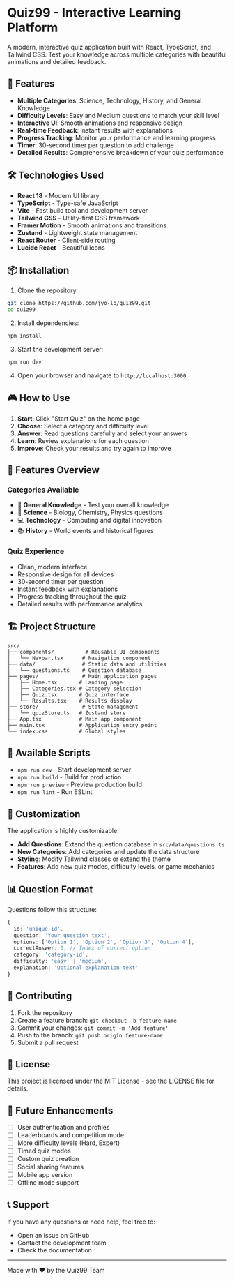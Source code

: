 # Quiz99 - Interactive Learning Platform

A modern, interactive quiz application built with React, TypeScript, and Tailwind CSS. Test your knowledge across multiple categories with beautiful animations and detailed feedback.

## 🚀 Features

- **Multiple Categories**: Science, Technology, History, and General Knowledge
- **Difficulty Levels**: Easy and Medium questions to match your skill level
- **Interactive UI**: Smooth animations and responsive design
- **Real-time Feedback**: Instant results with explanations
- **Progress Tracking**: Monitor your performance and learning progress
- **Timer**: 30-second timer per question to add challenge
- **Detailed Results**: Comprehensive breakdown of your quiz performance

## 🛠️ Technologies Used

- **React 18** - Modern UI library
- **TypeScript** - Type-safe JavaScript
- **Vite** - Fast build tool and development server
- **Tailwind CSS** - Utility-first CSS framework
- **Framer Motion** - Smooth animations and transitions
- **Zustand** - Lightweight state management
- **React Router** - Client-side routing
- **Lucide React** - Beautiful icons

## 📦 Installation

1. Clone the repository:
```bash
git clone https://github.com/jyo-lo/quiz99.git
cd quiz99
```

2. Install dependencies:
```bash
npm install
```

3. Start the development server:
```bash
npm run dev
```

4. Open your browser and navigate to `http://localhost:3000`

## 🎮 How to Use

1. **Start**: Click "Start Quiz" on the home page
2. **Choose**: Select a category and difficulty level
3. **Answer**: Read questions carefully and select your answers
4. **Learn**: Review explanations for each question
5. **Improve**: Check your results and try again to improve

## 📱 Features Overview

### Categories Available
- 🧠 **General Knowledge** - Test your overall knowledge
- 🔬 **Science** - Biology, Chemistry, Physics questions
- 💻 **Technology** - Computing and digital innovation
- 📚 **History** - World events and historical figures

### Quiz Experience
- Clean, modern interface
- Responsive design for all devices
- 30-second timer per question
- Instant feedback with explanations
- Progress tracking throughout the quiz
- Detailed results with performance analytics

## 🏗️ Project Structure

```
src/
├── components/          # Reusable UI components
│   └── Navbar.tsx      # Navigation component
├── data/               # Static data and utilities
│   └── questions.ts    # Question database
├── pages/              # Main application pages
│   ├── Home.tsx       # Landing page
│   ├── Categories.tsx # Category selection
│   ├── Quiz.tsx       # Quiz interface
│   └── Results.tsx    # Results display
├── store/              # State management
│   └── quizStore.ts   # Zustand store
├── App.tsx            # Main app component
├── main.tsx           # Application entry point
└── index.css          # Global styles
```

## 🚀 Available Scripts

- `npm run dev` - Start development server
- `npm run build` - Build for production
- `npm run preview` - Preview production build
- `npm run lint` - Run ESLint

## 🎨 Customization

The application is highly customizable:

- **Add Questions**: Extend the question database in `src/data/questions.ts`
- **New Categories**: Add categories and update the data structure
- **Styling**: Modify Tailwind classes or extend the theme
- **Features**: Add new quiz modes, difficulty levels, or game mechanics

## 📊 Question Format

Questions follow this structure:

```typescript
{
  id: 'unique-id',
  question: 'Your question text',
  options: ['Option 1', 'Option 2', 'Option 3', 'Option 4'],
  correctAnswer: 0, // Index of correct option
  category: 'category-id',
  difficulty: 'easy' | 'medium',
  explanation: 'Optional explanation text'
}
```

## 🤝 Contributing

1. Fork the repository
2. Create a feature branch: `git checkout -b feature-name`
3. Commit your changes: `git commit -m 'Add feature'`
4. Push to the branch: `git push origin feature-name`
5. Submit a pull request

## 📄 License

This project is licensed under the MIT License - see the LICENSE file for details.

## 🌟 Future Enhancements

- [ ] User authentication and profiles
- [ ] Leaderboards and competition mode
- [ ] More difficulty levels (Hard, Expert)
- [ ] Timed quiz modes
- [ ] Custom quiz creation
- [ ] Social sharing features
- [ ] Mobile app version
- [ ] Offline mode support

## 📞 Support

If you have any questions or need help, feel free to:
- Open an issue on GitHub
- Contact the development team
- Check the documentation

---

Made with ❤️ by the Quiz99 Team